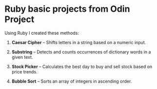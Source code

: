 # Ruby basic projects from Odin Project

Using Ruby I created these methods:

1. **Caesar Cipher** – Shifts letters in a string based on a numeric input.

2. **Substring** – Detects and counts occurrences of dictionary words in a given text.

3. **Stock Picker** – Calculates the best day to buy and sell stock based on price trends.

4. **Bubble Sort** – Sorts an array of integers in ascending order.

